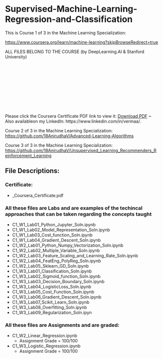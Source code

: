 # Supervised-Machine-Learning-Regression-and-Classification
This is Course 1 of 3 in the Machine Learning Specialization:

https://www.coursera.org/learn/machine-learning?skipBrowseRedirect=true

ALL FILES BELONG TO THE COURSE (by DeepLearning.AI & Stanford University)

<object data="https://github.com/18AnirudhaV/Supervised-Machine-Learning-Regression-and-Classification/blob/main/_Coursera_Certificate.pdf" type="application/pdf" width="700px" height="700px">
    <embed src="https://github.com/18AnirudhaV/Supervised-Machine-Learning-Regression-and-Classification/blob/main/_Coursera_Certificate.pdf">
        <p>Please click the Coursera Certificate PDF link to view it: <a href="https://github.com/18AnirudhaV/Supervised-Machine-Learning-Regression-and-Classification/blob/main/_Coursera_Certificate.pdf">Download PDF</a> ~ Also availableon my LinkedIn: https://www.linkedin.com/in/vermaa/.</p>
    </embed>
</object>

Course 2 of 3 in the Machine Learning Specialization: https://github.com/18AnirudhaV/Advanced-Learning-Algorithms

Course 3 of 3 in the Machine Learning Specialization: https://github.com/18AnirudhaV/Unsupervised_Learning_Recommenders_Reinforcement_Learning

## File Descriptions:
### Certificate: 
- _Coursera_Certificate.pdf

### All these files are Labs and are examples of the techincal approaches that can be taken regarding the concepts taught
- C1_W1_Lab01_Python_Jupyter_Soln.ipynb
- C1_W1_Lab02_Model_Representation_Soln.ipynb
- C1_W1_Lab03_Cost_function_Soln.ipynb
- C1_W1_Lab04_Gradient_Descent_Soln.ipynb
- C1_W2_Lab01_Python_Numpy_Vectorization_Soln.ipynb
- C1_W2_Lab02_Multiple_Variable_Soln.ipynb
- C1_W2_Lab03_Feature_Scaling_and_Learning_Rate_Soln.ipynb
- C1_W2_Lab04_FeatEng_PolyReg_Soln.ipynb
- C1_W2_Lab05_Sklearn_GD_Soln.ipynb
- C1_W3_Lab01_Classification_Soln.ipynb
- C1_W3_Lab02_Sigmoid_function_Soln.ipynb
- C1_W3_Lab03_Decision_Boundary_Soln.ipynb
- C1_W3_Lab04_LogisticLoss_Soln.ipynb
- C1_W3_Lab05_Cost_Function_Soln.ipynb
- C1_W3_Lab06_Gradient_Descent_Soln.ipynb
- C1_W3_Lab07_Scikit_Learn_Soln.ipynb
- C1_W3_Lab08_Overfitting_Soln.ipynb
- C1_W3_Lab09_Regularization_Soln.ipyn

### All these files are Assignments and are graded:
- C1_W2_Linear_Regression.ipynb
  - Assignment Grade = 100/100
- C1_W3_Logistic_Regression.ipynb
  - Assignment Grade = 100/100
